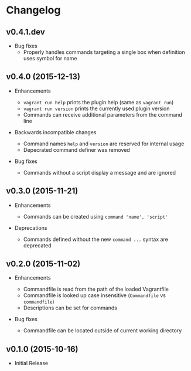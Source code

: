 # Changelog

## v0.4.1.dev

- Bug fixes
  - Properly handles commands targeting a single box when definition uses symbol for name

## v0.4.0 (2015-12-13)

- Enhancements
  - `vagrant run help` prints the plugin help (same as `vagrant run`)
  - `vagrant run version` prints the currently used plugin version
  - Commands can receive additional parameters from the command line

- Backwards incompatible changes
  - Command names `help` and `version` are reserved for internal usage
  - Depecrated command definer was removed

- Bug fixes
  - Commands without a script display a message and are ignored

## v0.3.0 (2015-11-21)

- Enhancements
  - Commands can be created using `command 'name', 'script'`

- Deprecations
  - Commands defined without the new `command ...` syntax are deprecated

## v0.2.0 (2015-11-02)

- Enhancements
  - Commandfile is read from the path of the loaded Vagrantfile
  - Commandfile is looked up case insensitive (`Commandfile` vs `commandfile`)
  - Descriptions can be set for commands

- Bug fixes
  - Commandfile can be located outside of current working directory

## v0.1.0 (2015-10-16)

- Initial Release
